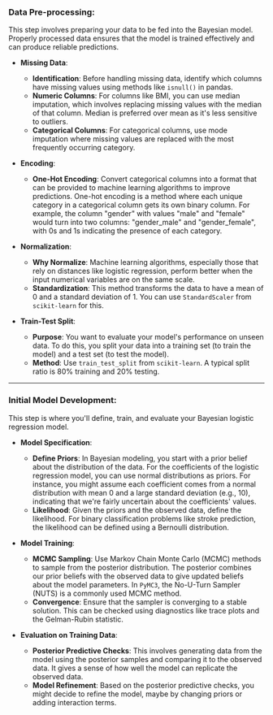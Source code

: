 ### **Data Pre-processing**:

This step involves preparing your data to be fed into the Bayesian model. Properly processed data ensures that the model is trained effectively and can produce reliable predictions.

- **Missing Data**:
  - **Identification**: Before handling missing data, identify which columns have missing values using methods like `isnull()` in pandas.
  - **Numeric Columns**: For columns like BMI, you can use median imputation, which involves replacing missing values with the median of that column. Median is preferred over mean as it's less sensitive to outliers.
  - **Categorical Columns**: For categorical columns, use mode imputation where missing values are replaced with the most frequently occurring category.

- **Encoding**:
  - **One-Hot Encoding**: Convert categorical columns into a format that can be provided to machine learning algorithms to improve predictions. One-hot encoding is a method where each unique category in a categorical column gets its own binary column. For example, the column "gender" with values "male" and "female" would turn into two columns: "gender\_male" and "gender\_female", with 0s and 1s indicating the presence of each category.

- **Normalization**:
  - **Why Normalize**: Machine learning algorithms, especially those that rely on distances like logistic regression, perform better when the input numerical variables are on the same scale.
  - **Standardization**: This method transforms the data to have a mean of 0 and a standard deviation of 1. You can use `StandardScaler` from `scikit-learn` for this.

- **Train-Test Split**:
  - **Purpose**: You want to evaluate your model's performance on unseen data. To do this, you split your data into a training set (to train the model) and a test set (to test the model).
  - **Method**: Use `train_test_split` from `scikit-learn`. A typical split ratio is 80% training and 20% testing.

---

### **Initial Model Development**:

This step is where you'll define, train, and evaluate your Bayesian logistic regression model.

- **Model Specification**:
  - **Define Priors**: In Bayesian modeling, you start with a prior belief about the distribution of the data. For the coefficients of the logistic regression model, you can use normal distributions as priors. For instance, you might assume each coefficient comes from a normal distribution with mean 0 and a large standard deviation (e.g., 10), indicating that we're fairly uncertain about the coefficients' values.
  - **Likelihood**: Given the priors and the observed data, define the likelihood. For binary classification problems like stroke prediction, the likelihood can be defined using a Bernoulli distribution.

- **Model Training**:
  - **MCMC Sampling**: Use Markov Chain Monte Carlo (MCMC) methods to sample from the posterior distribution. The posterior combines our prior beliefs with the observed data to give updated beliefs about the model parameters. In `PyMC3`, the No-U-Turn Sampler (NUTS) is a commonly used MCMC method.
  - **Convergence**: Ensure that the sampler is converging to a stable solution. This can be checked using diagnostics like trace plots and the Gelman-Rubin statistic.

- **Evaluation on Training Data**:
  - **Posterior Predictive Checks**: This involves generating data from the model using the posterior samples and comparing it to the observed data. It gives a sense of how well the model can replicate the observed data.
  - **Model Refinement**: Based on the posterior predictive checks, you might decide to refine the model, maybe by changing priors or adding interaction terms.

